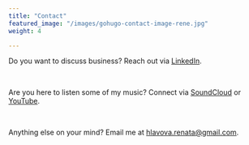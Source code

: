 ```yaml
---
title: "Contact"
featured_image: "/images/gohugo-contact-image-rene.jpg"
weight: 4

---
```


Do you want to discuss business? Reach out via [LinkedIn](https://www.linkedin.com/in/renata-hlavova/).

&nbsp;

Are you here to listen some of my music? Connect via [SoundCloud](https://soundcloud.com/renehlavova) or [YouTube](https://www.youtube.com/channel/UCAx1hJgAGTsfEiK1v818p7A).

&nbsp;

Anything else on your mind? Email me at [hlavova.renata@gmail.com](mailto:hlavova.renata@gmail.com).